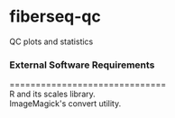 # fiberseq-qc
QC plots and statistics


<h3>External Software Requirements</h3>
==============================</br>
R and its scales library.</br>
ImageMagick's convert utility.</br>
